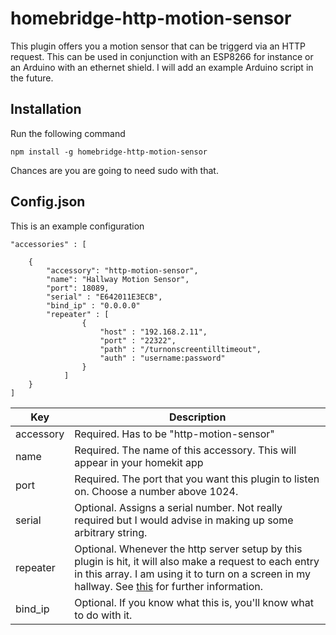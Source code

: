 # homebridge-http-motion-sensor

This plugin offers you a motion sensor that can be triggerd via an HTTP request. This can be used in conjunction with an ESP8266 for instance or an Arduino with an ethernet shield. I will add an example Arduino script in the future.

## Installation

Run the following command
```
npm install -g homebridge-http-motion-sensor
```

Chances are you are going to need sudo with that.

## Config.json

This is an example configuration

```
"accessories" : [

    {
        "accessory": "http-motion-sensor",
        "name": "Hallway Motion Sensor",
        "port": 18089,
        "serial" : "E642011E3ECB",
        "bind_ip" : "0.0.0.0"
        "repeater" : [
                {
                    "host" : "192.168.2.11",
                    "port" : "22322",
                    "path" : "/turnonscreentilltimeout",
                    "auth" : "username:password"
                }
            ]
    }
]
```

| Key           | Description                                                                        |
|---------------|------------------------------------------------------------------------------------|
| accessory     | Required. Has to be "http-motion-sensor"                                             |
| name          | Required. The name of this accessory. This will appear in your homekit app         |
| port         | Required. The port that you want this plugin to listen on. Choose a number above 1024. |
| serial         | Optional. Assigns a serial number. Not really required but I would advise in making up some arbitrary string. |
| repeater         | Optional. Whenever the http server setup by this plugin is hit, it will also make a request to each entry in this array. I am using it to turn on a screen in my hallway. See [this](https://nodejs.org/api/http.html#http_http_get_options_callback) for further information. |
| bind_ip       | Optional. If you know what this is, you'll know what to do with it.               |
